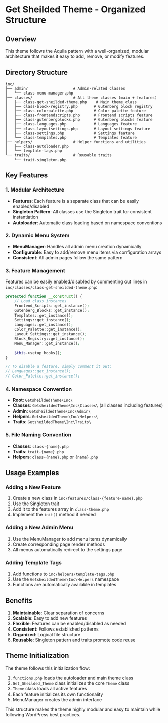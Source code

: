 # Get Sheilded Theme - Organized Structure

## Overview
This theme follows the Aquila pattern with a well-organized, modular architecture that makes it easy to add, remove, or modify features.

## Directory Structure

```
inc/
├── admin/                    # Admin-related classes
│   └── class-menu-manager.php
├── classes/                  # All theme classes (main + features)
│   ├── class-get-sheilded-theme.php    # Main theme class
│   ├── class-block-registry.php       # Gutenberg block registry
│   ├── class-colorpalette.php         # Color palette feature
│   ├── class-frontendscripts.php      # Frontend scripts feature
│   ├── class-gutenbergblocks.php      # Gutenberg blocks feature
│   ├── class-languages.php            # Languages feature
│   ├── class-layoutsettings.php       # Layout settings feature
│   ├── class-settings.php             # Settings feature
│   └── class-templates.php            # Templates feature
├── helpers/                  # Helper functions and utilities
│   ├── class-autoloader.php
│   └── template-tags.php
└── traits/                   # Reusable traits
    └── trait-singleton.php
```

## Key Features

### 1. Modular Architecture
- **Features**: Each feature is a separate class that can be easily enabled/disabled
- **Singleton Pattern**: All classes use the Singleton trait for consistent instantiation
- **Autoloader**: Automatic class loading based on namespace conventions

### 2. Dynamic Menu System
- **MenuManager**: Handles all admin menu creation dynamically
- **Configurable**: Easy to add/remove menu items via configuration arrays
- **Consistent**: All admin pages follow the same pattern

### 3. Feature Management
Features can be easily enabled/disabled by commenting out lines in `inc/classes/class-get-sheilded-theme.php`:

```php
protected function __construct() {
    // Load class instances
    Frontend_Scripts::get_instance();
    Gutenberg_Blocks::get_instance();
    Templates::get_instance();
    Settings::get_instance();
    Languages::get_instance();
    Color_Palette::get_instance();
    Layout_Settings::get_instance();
    Block_Registry::get_instance();
    Menu_Manager::get_instance();

    $this->setup_hooks();
}

// To disable a feature, simply comment it out:
// Languages::get_instance();
// Color_Palette::get_instance();
```

### 4. Namespace Convention
- **Root**: `GetsheildedTheme\Inc\`
- **Classes**: `GetsheildedTheme\Inc\Classes\` (all classes including features)
- **Admin**: `GetsheildedTheme\Inc\Admin\`
- **Helpers**: `GetsheildedTheme\Inc\Helpers\`
- **Traits**: `GetsheildedTheme\Inc\Traits\`

### 5. File Naming Convention
- **Classes**: `class-{name}.php`
- **Traits**: `trait-{name}.php`
- **Helpers**: `class-{name}.php` or `{name}.php`

## Usage Examples

### Adding a New Feature
1. Create a new class in `inc/features/class-{feature-name}.php`
2. Use the Singleton trait
3. Add it to the features array in `class-theme.php`
4. Implement the `init()` method if needed

### Adding a New Admin Menu
1. Use the MenuManager to add menu items dynamically
2. Create corresponding page render methods
3. All menus automatically redirect to the settings page

### Adding Template Tags
1. Add functions to `inc/helpers/template-tags.php`
2. Use the `GetsheildedTheme\Inc\Helpers` namespace
3. Functions are automatically available in templates

## Benefits

1. **Maintainable**: Clear separation of concerns
2. **Scalable**: Easy to add new features
3. **Flexible**: Features can be enabled/disabled as needed
4. **Consistent**: Follows established patterns
5. **Organized**: Logical file structure
6. **Reusable**: Singleton pattern and traits promote code reuse

## Theme Initialization

The theme follows this initialization flow:

1. `functions.php` loads the autoloader and main theme class
2. `Get_Sheilded_Theme` class initializes the core `Theme` class
3. `Theme` class loads all active features
4. Each feature initializes its own functionality
5. MenuManager creates the admin interface

This structure makes the theme highly modular and easy to maintain while following WordPress best practices.
